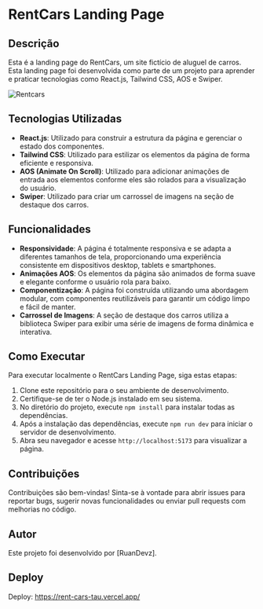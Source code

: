 # RentCars Landing Page

## Descrição

Esta é a landing page do RentCars, um site fictício de aluguel de carros. Esta landing page foi desenvolvida como parte de um projeto para aprender e praticar tecnologias como React.js, Tailwind CSS, AOS e Swiper.

![Rentcars](https://github.com/RuanDevz/RentCars/assets/121466178/ecec4dab-9131-4783-9eeb-bc7f9a359aae)


## Tecnologias Utilizadas

- **React.js**: Utilizado para construir a estrutura da página e gerenciar o estado dos componentes.
- **Tailwind CSS**: Utilizado para estilizar os elementos da página de forma eficiente e responsiva.
- **AOS (Animate On Scroll)**: Utilizado para adicionar animações de entrada aos elementos conforme eles são rolados para a visualização do usuário.
- **Swiper**: Utilizado para criar um carrossel de imagens na seção de destaque dos carros.

## Funcionalidades

- **Responsividade**: A página é totalmente responsiva e se adapta a diferentes tamanhos de tela, proporcionando uma experiência consistente em dispositivos desktop, tablets e smartphones.
- **Animações AOS**: Os elementos da página são animados de forma suave e elegante conforme o usuário rola para baixo.
- **Componentização**: A página foi construída utilizando uma abordagem modular, com componentes reutilizáveis para garantir um código limpo e fácil de manter.
- **Carrossel de Imagens**: A seção de destaque dos carros utiliza a biblioteca Swiper para exibir uma série de imagens de forma dinâmica e interativa.

## Como Executar

Para executar localmente o RentCars Landing Page, siga estas etapas:

1. Clone este repositório para o seu ambiente de desenvolvimento.
2. Certifique-se de ter o Node.js instalado em seu sistema.
3. No diretório do projeto, execute `npm install` para instalar todas as dependências.
4. Após a instalação das dependências, execute `npm run dev` para iniciar o servidor de desenvolvimento.
5. Abra seu navegador e acesse `http://localhost:5173` para visualizar a página.

## Contribuições

Contribuições são bem-vindas! Sinta-se à vontade para abrir issues para reportar bugs, sugerir novas funcionalidades ou enviar pull requests com melhorias no código.

## Autor

Este projeto foi desenvolvido por [RuanDevz].

## Deploy

Deploy: https://rent-cars-tau.vercel.app/
